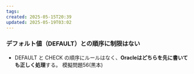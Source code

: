 ```yaml
---
tags: 
created: 2025-05-15T20:39
updated: 2025-05-19T03:02
---
```

### デフォルト値（DEFAULT）との順序に制限はない

- DEFAULT と CHECK の順序にルールはなく、**Oracleはどちらを先に書いても正しく処理**する。
模擬問題56(黒本)